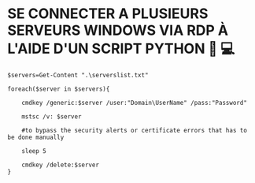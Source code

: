 # SE CONNECTER A PLUSIEURS SERVEURS WINDOWS VIA RDP À L'AIDE D'UN SCRIPT PYTHON 🐍 :computer:

    $servers=Get-Content ".\serverslist.txt"

    foreach($server in $servers){

        cmdkey /generic:$server /user:"Domain\UserName" /pass:"Password"
    
        mstsc /v: $server
    
        #to bypass the security alerts or certificate errors that has to be done manually
    
        sleep 5
    
        cmdkey /delete:$server
    }
